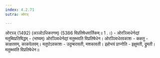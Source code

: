 ```yaml
---
index: 4.2.71
sutra: ओरञ्

---
```

ओरञ्ञ् (1492) (अञ्ञोऽधिकरणम्) (5386 विप्रतिषेधवार्तिकम्॥ 1 .।) - ओरञ्ञ्विधेर्नद्यां मतुब्विप्रतिषिद्धम् - (भाष्यम्) ओरञ्ञ्विधेर्नद्यां मतुब्भवति विप्रतिषेधेन। ओरञ्ञ्विधेरवकाशः - कक्षतु - काक्षतवम्, काकपेलवम्। मतुपोऽवकाशः - उदुम्बरावती, मशकावती। इहोभयं प्राप्नोति - इक्षुमती, द्रुमती। मतुब्भवति विप्रतिषेधेन॥